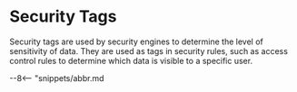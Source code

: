 <!-- SPDX-License-Identifier: CC-BY-4.0 -->
<!-- Copyright Contributors to the ODPi Egeria project 2019. -->

# Security Tags

Security tags are used by security engines to determine the level of sensitivity of data.  They are used as tags in security rules, such as access control rules to determine which data is visible to a specific user.

--8<-- "snippets/abbr.md